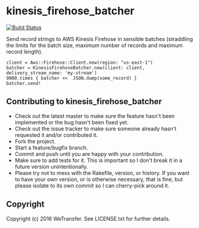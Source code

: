 # kinesis_firehose_batcher

[![Build Status](https://travis-ci.org/WeTransfer/kinesis_firehose_batcher.svg?branch=master)](https://travis-ci.org/WeTransfer/kinesis_firehose_batcher)

Send record strings to AWS Kinesis Firehose in sensible batches (straddling the limits for the batch
size, maximum number of records and maximum record length).

    client = Aws::Firehose::Client.new(region: "us-east-1")
    batcher = KinesisFirehoseBatcher.new(client: client, delivery_stream_name: 'my-stream')
    9000.times { batcher <<  JSON.dump(some_record) }
    batcher.send!

## Contributing to kinesis_firehose_batcher
 
* Check out the latest master to make sure the feature hasn't been implemented or the bug hasn't been fixed yet.
* Check out the issue tracker to make sure someone already hasn't requested it and/or contributed it.
* Fork the project.
* Start a feature/bugfix branch.
* Commit and push until you are happy with your contribution.
* Make sure to add tests for it. This is important so I don't break it in a future version unintentionally.
* Please try not to mess with the Rakefile, version, or history. If you want to have your own version, or is otherwise necessary, that is fine, but please isolate to its own commit so I can cherry-pick around it.

## Copyright

Copyright (c) 2016 WeTransfer. See LICENSE.txt for further details.

